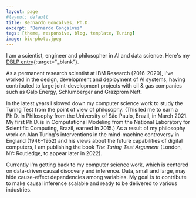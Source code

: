 ```yaml
---
layout: page
#layout: default
title: Bernardo Gonçalves, Ph.D.
excerpt: "Bernardo Gonçalves"
tags: [theme, responsive, blog, template, Turing]
image: bio-photo.jpeg
---
```


I am a scientist, engineer and philosopher in AI and data science. Here's my [DBLP entry](https://dblp.org/pid/35/1880.html){:target="_blank"}.

As a permanent research scientist at IBM Research (2016-2020), I've worked in the design, development and deployment of AI systems, having contributed to large joint-development projects with oil & gas companies such as Galp Energy, Schlumberger and Grazprom Neft. 

In the latest years I slowed down my computer science work to study the Turing Test from the point of view of philosophy. (This led me to earn a Ph.D. in Philosophy from the University of São Paulo, Brazil, in March 2021. My first Ph.D. is in Computational Modeling from the National Laboratory for Scientific Computing, Brazil, earned in 2015.) As a result of my philosophy work on Alan Turing's interventions in the mind-machine controversy in England (1946-1952) and his views about the future capabilities of digital computers, I am publishing the book _The Turing Test Argument_ (London, NY: Routledge, to appear later in 2022). 

Currently I'm getting back to my computer science work, which is centered on data-driven causal discovery and inference. Data, small and large, may hide cause-effect dependencies among variables. My goal is to contribute to make causal inference scalable and ready to be delivered to various industries. 

